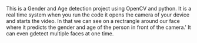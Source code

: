 This is a Gender and Age detection project using OpenCV and python.
It is a real time system when you run the code it opens the camera of your device and starts the video. In that we can see on a rectrangle around our face where it predicts the gender and age of the person in front of the camera.'
It can even gdetect multiple faces at one time.
